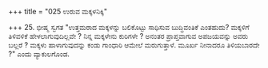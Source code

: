 +++
title = "025 ಉರುವ ಮಕ್ಕಳನಿಕ್ಕಿ"

+++
25. ಭೀಷ್ಮ ಸ್ವಗತ "ಉತ್ತಮರಾದ ಮಕ್ಕಳನ್ನು ಬಲಿಕೊಟ್ಟು ಸಾಧಿಸುವ ಬುದ್ಧಿವಂತಿಕೆ ಎಂತಹುದು? ಮಕ್ಕಳಿಗೆ ತಿಳಿವಳಿಕೆ ಹೇಳಲಾಗುವುದಿಲ್ಲವೇ ? ನಿನ್ನ ಮಕ್ಕಳೇನು ಕುರಿಗಳೇ ? ಅನಂತರ ಪ್ರಾಪ್ತವಾಗುವ ಅಪಜಯವನ್ನು ಅವರು ಬಲ್ಲರೆ ? ಮಕ್ಕಳು ಹಾಳಾಗುವುದನ್ನು ಕಂಡು ಗಾಂಧಾರಿ ಆಮೇಲೆ ಮರುಗುತ್ತಾಳೆ. ಮೂರ್ಖ ನೀನಾದರೂ ತಿಳಿಯಬಾರದೇ ?" ಎಂದು ವ್ಯಾಕುಲಗೊಂಡ.